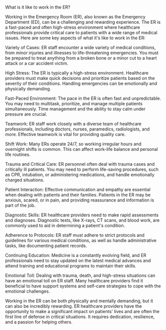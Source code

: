 What is it like to work in the ER?

Working in the Emergency Room (ER), also known as the Emergency Department (ED), can be a challenging and rewarding experience. The ER is a fast-paced and often high-stress environment where healthcare professionals provide critical care to patients with a wide range of medical issues. Here are some key aspects of what it's like to work in the ER:

Variety of Cases: ER staff encounter a wide variety of medical conditions, from minor injuries and illnesses to life-threatening emergencies. You must be prepared to treat anything from a broken bone or a minor cut to a heart attack or a car accident victim.

High Stress: The ER is typically a high-stress environment. Healthcare providers must make quick decisions and prioritize patients based on the severity of their conditions. Handling emergencies can be emotionally and physically demanding.

Fast-Paced Environment: The pace in the ER is often fast and unpredictable. You may need to multitask, prioritize, and manage multiple patients simultaneously. Time management and the ability to stay calm under pressure are crucial.

Teamwork: ER staff work closely with a diverse team of healthcare professionals, including doctors, nurses, paramedics, radiologists, and more. Effective teamwork is vital for providing quality care.

Shift Work: Many ERs operate 24/7, so working irregular hours and overnight shifts is common. This can affect work-life balance and personal life routines.

Trauma and Critical Care: ER personnel often deal with trauma cases and critically ill patients. You may need to perform life-saving procedures, such as CPR, intubation, or administering medications, and handle emotionally charged situations.

Patient Interaction: Effective communication and empathy are essential when dealing with patients and their families. Patients in the ER may be anxious, scared, or in pain, and providing reassurance and information is part of the job.

Diagnostic Skills: ER healthcare providers need to make rapid assessments and diagnoses. Diagnostic tests, like X-rays, CT scans, and blood work, are commonly used to aid in determining a patient's condition.

Adherence to Protocols: ER staff must adhere to strict protocols and guidelines for various medical conditions, as well as handle administrative tasks, like documenting patient records.

Continuing Education: Medicine is a constantly evolving field, and ER professionals need to stay updated on the latest medical advances and attend training and educational programs to maintain their skills.

Emotional Toll: Dealing with trauma, death, and high-stress situations can have an emotional toll on ER staff. Many healthcare providers find it beneficial to have support systems and self-care strategies to cope with the emotional challenges.

Working in the ER can be both physically and mentally demanding, but it can also be incredibly rewarding. ER healthcare providers have the opportunity to make a significant impact on patients' lives and are often the first line of defense in critical situations. It requires dedication, resilience, and a passion for helping others.